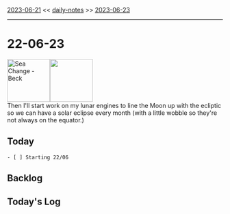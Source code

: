 [2023-06-21](daily_notes/2023-06-21) << [daily-notes](notes/daily-notes.md) >> [2023-06-23](daily_notes/2023-06-23)

---
# 22-06-23
<a href='spotify:album:69Wr9DvWfIJRTi5NUGeVTn'><img src='https://i.scdn.co/image/77e6af2be61404e22e375e9ce0d8f1ff20280eeb' alt='Sea Change - Beck' height=100></a><img src='https://imgs.xkcd.com/comics/summer_solstice.png' height=100>
<br>Then I'll start work on my lunar engines to line the Moon up with the ecliptic so we can have a solar eclipse every month (with a little wobble so they're not always on the equator.)

## Today

	- [ ] Starting 22/06

## Backlog


## Today's Log
